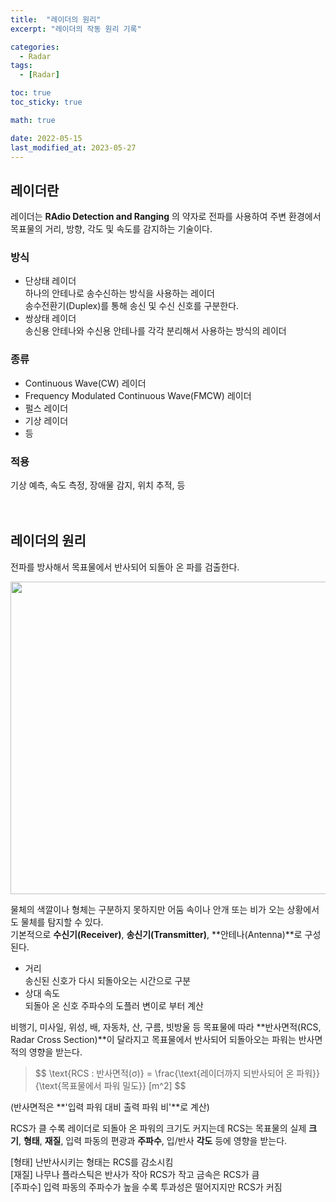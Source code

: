 ```yaml
---
title:  "레이더의 원리"
excerpt: "레이더의 작동 원리 기록"

categories:
  - Radar
tags:
  - [Radar]

toc: true
toc_sticky: true

math: true

date: 2022-05-15
last_modified_at: 2023-05-27
---
```


## 레이더란  
레이더는 **RAdio Detection and Ranging** 의 약자로 전파를 사용하여 주변 환경에서 목표물의 거리, 방향, 각도 및 속도를 감지하는 기술이다.  

### 방식  
- 단상태 레이더  
  하나의 안테나로 송수신하는 방식을 사용하는 레이더  
  송수전환기(Duplex)를 통해 송신 및 수신 신호를 구분한다.  
- 쌍상태 레이더  
  송신용 안테나와 수신용 안테나를 각각 분리해서 사용하는 방식의 레이더  

### 종류  
- Continuous Wave(CW) 레이더  
- Frequency Modulated Continuous Wave(FMCW) 레이더  
- 펄스 레이더  
- 기상 레이더  
- 등  

### 적용  
기상 예측, 속도 측정, 장애물 감지, 위치 추적, 등  
<br><br>  

## 레이더의 원리  
전파를 방사해서 목표물에서 반사되어 되돌아 온 파를 검출한다.  
<div align="center">  
  <img src="https://github.com/csh44017/csh44017.github.io/assets/77605589/d7d8a904-16b5-4ce5-a3bb-f0c3d63fd5cb" width="700" height="500">  
</div>  

물체의 색깔이나 형체는 구분하지 못하지만 어둠 속이나 안개 또는 비가 오는 상황에서도 물체를 탐지할 수 있다.  
기본적으로 **수신기(Receiver)**, **송신기(Transmitter)**, **안테나(Antenna)**로 구성된다.  
- 거리  
  송신된 신호가 다시 되돌아오는 시간으로 구분  
- 상대 속도  
  되돌아 온 신호 주파수의 도플러 변이로 부터 계산  
  
비행기, 미사일, 위성, 배, 자동차, 산, 구름, 빗방울 등 목표물에 따라 **반사면적(RCS, Radar Cross Section)**이 달라지고 목표물에서 반사되어 되돌아오는 파워는 반사면적의 영향을 받는다.  
<blockquote><p>  
$$ \text{RCS : 반사면적(σ)} = \frac{\text{레이더까지 되반사되어 온 파워}}{\text{목표물에서 파워 밀도}}&nbsp;[m^2] $$
</p></blockquote>  

(반사면적은 **'입력 파워 대비 출력 파워 비'**로 계산)  

RCS가 클 수록 레이더로 되돌아 온 파워의 크기도 커지는데 RCS는 목표물의 실제 **크기**, **형태**, **재질**, 입력 파동의 편광과 **주파수**, 입/반사 **각도** 등에 영향을 받는다.  

[형태] 난반사시키는 형태는 RCS를 감소시킴  
[재질] 나무나 플라스틱은 반사가 작아 RCS가 작고 금속은 RCS가 큼  
[주파수] 입력 파동의 주파수가 높을 수록 투과성은 떨어지지만 RCS가 커짐  
